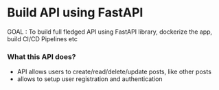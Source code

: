 # Build API using FastAPI
GOAL : To build full fledged API using FastAPI library, dockerize the app, build CI/CD Pipelines etc

### What this API does?
- API allows users to create/read/delete/update posts, like other posts
- allows to setup user registration and authentication
